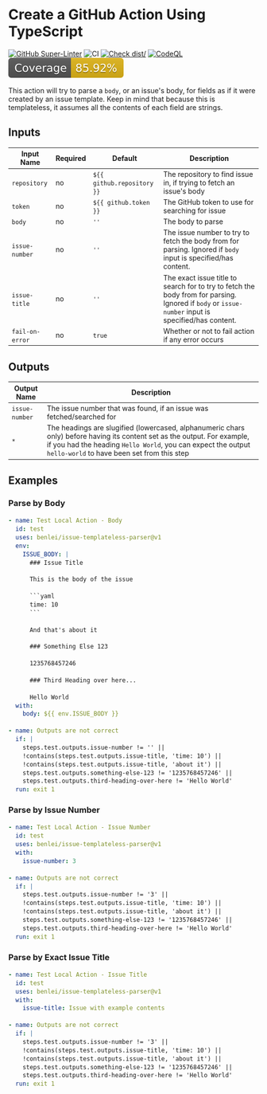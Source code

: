 # Create a GitHub Action Using TypeScript

[![GitHub Super-Linter](https://github.com/benlei/issue-templateless-parser/actions/workflows/linter.yml/badge.svg)](https://github.com/super-linter/super-linter)
![CI](https://github.com/benlei/issue-templateless-parser/actions/workflows/ci.yml/badge.svg)
[![Check dist/](https://github.com/benlei/issue-templateless-parser/actions/workflows/check-dist.yml/badge.svg)](https://github.com/benlei/issue-templateless-parser/actions/workflows/check-dist.yml)
[![CodeQL](https://github.com/benlei/issue-templateless-parser/actions/workflows/codeql-analysis.yml/badge.svg)](https://github.com/benlei/issue-templateless-parser/actions/workflows/codeql-analysis.yml)
[![Coverage](./badges/coverage.svg)](./badges/coverage.svg)

This action will try to parse a `body`, or an issue's body, for fields as if it
were created by an issue template. Keep in mind that because this is
templateless, it assumes all the contents of each field are strings.

## Inputs

<!-- markdownlint-disable MD013 -->

| Input Name      | Required | Default                    | Description                                                                                                                                        |
| --------------- | -------- | -------------------------- | -------------------------------------------------------------------------------------------------------------------------------------------------- |
| `repository`    | no       | `${{ github.repository }}` | The repository to find issue in, if trying to fetch an issue's body                                                                                |
| `token`         | no       | `${{ github.token }}`      | The GitHub token to use for searching for issue                                                                                                    |
| `body`          | no       | `''`                       | The body to parse                                                                                                                                  |
| `issue-number`  | no       | `''`                       | The issue number to try to fetch the body from for parsing. Ignored if `body` input is specified/has content.                                      |
| `issue-title`   | no       | `''`                       | The exact issue title to search for to try to fetch the body from for parsing. Ignored if `body` or `issue-number` input is specified/has content. |
| `fail-on-error` | no       | `true`                     | Whether or not to fail action if any error occurs                                                                                                  |

<!-- markdownlint-enable MD013 -->

## Outputs

<!-- markdownlint-disable MD013 -->

| Output Name    | Description                                                                                                                                                                                                                              |
| -------------- | ---------------------------------------------------------------------------------------------------------------------------------------------------------------------------------------------------------------------------------------- |
| `issue-number` | The issue number that was found, if an issue was fetched/searched for                                                                                                                                                                    |
| `*`            | The headings are slugified (lowercased, alphanumeric chars only) before having its content set as the output. For example, if you had the heading `Hello World`, you can expect the output `hello-world` to have been set from this step |

<!-- markdownlint-enable MD013 -->

## Examples

### Parse by Body

<!-- markdownlint-disable MD013 -->

````yaml
- name: Test Local Action - Body
  id: test
  uses: benlei/issue-templateless-parser@v1
  env:
    ISSUE_BODY: |
      ### Issue Title

      This is the body of the issue

      ```yaml
      time: 10
      ```

      And that's about it

      ### Something Else 123

      1235768457246

      ### Third Heading over here...

      Hello World
  with:
    body: ${{ env.ISSUE_BODY }}

- name: Outputs are not correct
  if: |
    steps.test.outputs.issue-number != '' ||
    !contains(steps.test.outputs.issue-title, 'time: 10') ||
    !contains(steps.test.outputs.issue-title, 'about it') ||
    steps.test.outputs.something-else-123 != '1235768457246' ||
    steps.test.outputs.third-heading-over-here != 'Hello World'
  run: exit 1
````

<!-- markdownlint-enable MD013 -->

### Parse by Issue Number

<!-- markdownlint-disable MD013 -->

```yaml
- name: Test Local Action - Issue Number
  id: test
  uses: benlei/issue-templateless-parser@v1
  with:
    issue-number: 3

- name: Outputs are not correct
  if: |
    steps.test.outputs.issue-number != '3' ||
    !contains(steps.test.outputs.issue-title, 'time: 10') ||
    !contains(steps.test.outputs.issue-title, 'about it') ||
    steps.test.outputs.something-else-123 != '1235768457246' ||
    steps.test.outputs.third-heading-over-here != 'Hello World'
  run: exit 1
```

<!-- markdownlint-enable MD013 -->

### Parse by Exact Issue Title

<!-- markdownlint-disable MD013 -->

```yaml
- name: Test Local Action - Issue Title
  id: test
  uses: benlei/issue-templateless-parser@v1
  with:
    issue-title: Issue with example contents

- name: Outputs are not correct
  if: |
    steps.test.outputs.issue-number != '3' ||
    !contains(steps.test.outputs.issue-title, 'time: 10') ||
    !contains(steps.test.outputs.issue-title, 'about it') ||
    steps.test.outputs.something-else-123 != '1235768457246' ||
    steps.test.outputs.third-heading-over-here != 'Hello World'
  run: exit 1
```

<!-- markdownlint-enable MD013 -->
